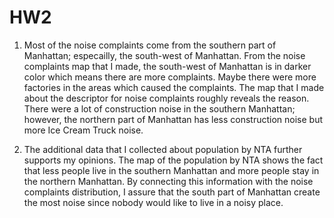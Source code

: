 # HW2
1. Most of the noise complaints come from the southern part of Manhattan; especailly, the south-west of Manhattan. From the noise complaints map that I made, the south-west of Manhattan is in darker color which means there are more complaints. Maybe there were more  factories in the areas which caused the complaints. The map that I made about the descriptor for noise complaints roughly reveals the reason. There were a lot of construction noise in the southern Manhattan; however, the northern part of Manhattan has less construction noise but more Ice Cream Truck noise. 

2. The additional data that I collected about population by NTA further supports my opinions. The map of the population by NTA shows the fact that less people live in the southern Manhattan and more people stay in the northern Manhattan. By connecting this information with the noise complaints distribution, I assure that the south part of Manhattan create the most noise since nobody would like to live in a noisy place.

